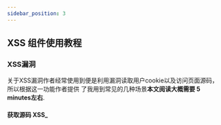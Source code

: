 ```yaml
---
sidebar_position: 3
---
```


## XSS 组件使用教程

### XSS漏洞

关于XSS漏洞作者经常使用到便是利用漏洞读取用户cookie以及访问页面源码，所以根据这一功能作者提供
了我用到常见的几种场景**本文阅读大概需要 5 minutes左右**.

#### 获取源码 XSS_